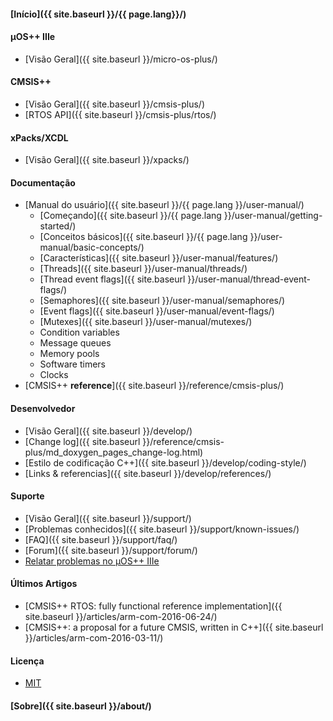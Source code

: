 #### [Início]({{ site.baseurl }}/{{ page.lang}}/)

#### µOS++ IIIe

* [Visão Geral]({{ site.baseurl }}/micro-os-plus/)

#### CMSIS++

* [Visão Geral]({{ site.baseurl }}/cmsis-plus/)
* [RTOS API]({{ site.baseurl }}/cmsis-plus/rtos/)

#### xPacks/XCDL

* [Visão Geral]({{ site.baseurl }}/xpacks/)

#### Documentação

* [Manual do usuário]({{ site.baseurl }}/{{ page.lang }}/user-manual/)
  * [Começando]({{ site.baseurl }}/{{ page.lang }}/user-manual/getting-started/)
  * [Conceitos básicos]({{ site.baseurl }}/{{ page.lang }}/user-manual/basic-concepts/)
  * [Características]({{ site.baseurl }}/user-manual/features/)
  * [Threads]({{ site.baseurl }}/user-manual/threads/)
  * [Thread event flags]({{ site.baseurl }}/user-manual/thread-event-flags/)
  * [Semaphores]({{ site.baseurl }}/user-manual/semaphores/)
  * [Event flags]({{ site.baseurl }}/user-manual/event-flags/)
  * [Mutexes]({{ site.baseurl }}/user-manual/mutexes/)
  * Condition variables
  * Message queues
  * Memory pools
  * Software timers
  * Clocks
* [CMSIS++ **reference**]({{ site.baseurl }}/reference/cmsis-plus/)

#### Desenvolvedor

* [Visão Geral]({{ site.baseurl }}/develop/)
* [Change log]({{ site.baseurl }}/reference/cmsis-plus/md_doxygen_pages_change-log.html)
* [Estilo de codificação C++]({{ site.baseurl }}/develop/coding-style/)
* [Links & referencias]({{ site.baseurl }}/develop/references/)

#### Suporte

* [Visão Geral]({{ site.baseurl }}/support/)
* [Problemas conhecidos]({{ site.baseurl }}/support/known-issues/)
* [FAQ]({{ site.baseurl }}/support/faq/)
* [Forum]({{ site.baseurl }}/support/forum/)
* [Relatar problemas no µOS++ IIIe](https://github.com/micro-os-plus/micro-os-plus-iii/issues/)

#### Últimos Artigos

* [CMSIS++ RTOS: fully functional reference implementation]({{ site.baseurl }}/articles/arm-com-2016-06-24/)
* [CMSIS++: a proposal for a future CMSIS, written in C++]({{ site.baseurl }}/articles/arm-com-2016-03-11/)

#### Licença

* [MIT](https://opensource.org/licenses/MIT)

#### [Sobre]({{ site.baseurl }}/about/)
